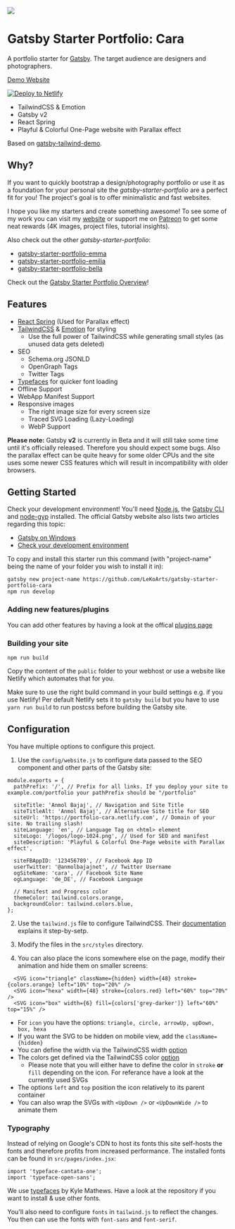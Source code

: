 ![](https://i.imgur.com/hWB1XRO.png)

# Gatsby Starter Portfolio: Cara

A portfolio starter for [Gatsby](https://www.gatsbyjs.org/). The target audience are designers and photographers.

[Demo Website](https://portfolio-cara.netlify.com/)

[![Deploy to Netlify](https://www.netlify.com/img/deploy/button.svg)](https://app.netlify.com/start/deploy?repository=https://github.com/LeKoArts/gatsby-starter-portfolio-cara)

- TailwindCSS & Emotion
- Gatsby v2
- React Spring
- Playful & Colorful One-Page website with Parallax effect

Based on [gatsby-tailwind-demo](https://github.com/jlengstorf/gatsby-tailwind-demo).

## Why?

If you want to quickly bootstrap a design/photography portfolio or use it as a foundation for your personal site the *gatsby-starter-portfolio* are a perfect fit for you! The project's goal is to offer minimalistic and fast websites. 

I hope you like my starters and create something awesome! To see some of my work you can visit my [website](https://www.lekoarts.de) or support me on [Patreon](https://www.patreon.com/lekoarts) to get some neat rewards (4K images, project files, tutorial insights).

Also check out the other *gatsby-starter-portfolio*:
- [gatsby-starter-portfolio-emma](https://github.com/LeKoArts/gatsby-starter-portfolio-emma)
- [gatsby-starter-portfolio-emilia](https://github.com/LeKoArts/gatsby-starter-portfolio-emilia)
- [gatsby-starter-portfolio-bella](https://github.com/LeKoArts/gatsby-starter-portfolio-bella)

Check out the [Gatsby Starter Portfolio Overview](https://gatsby-starter-portfolio.netlify.com/)!

## Features

- [React Spring](https://github.com/drcmda/react-spring) (Used for Parallax effect)
- [TailwindCSS](https://tailwindcss.com/) & [Emotion](https://emotion.sh/) for styling
    - Use the full power of TailwindCSS while generating small styles (as unused data gets deleted)
- SEO
    - Schema.org JSONLD
    - OpenGraph Tags
    - Twitter Tags
- [Typefaces](https://github.com/KyleAMathews/typefaces) for quicker font loading
- Offline Support
- WebApp Manifest Support
- Responsive images
    - The right image size for every screen size
    - Traced SVG Loading (Lazy-Loading)
    - WebP Support

**Please note:** Gatsby **v2** is currently in Beta and it will still take some time until it's officially released. Therefore you should expect some bugs. Also the parallax effect can be quite heavy for some older CPUs and the site uses some newer CSS features which will result in incompatibility with older browsers.

## Getting Started

Check your development environment! You'll need [Node.js](https://nodejs.org/en/), the [Gatsby CLI](https://www.gatsbyjs.org/docs/) and [node-gyp](https://github.com/nodejs/node-gyp#installation) installed. The official Gatsby website also lists two articles regarding this topic:
- [Gatsby on Windows](https://www.gatsbyjs.org/docs/gatsby-on-windows/)
- [Check your development environment](https://www.gatsbyjs.org/tutorial/part-one/#check-your-development-environment)

To copy and install this starter run this command (with "project-name" being the name of your folder you wish to install it in):

```
gatsby new project-name https://github.com/LeKoArts/gatsby-starter-portfolio-cara
npm run develop
```

### Adding new features/plugins

You can add other features by having a look at the offical [plugins page](https://www.gatsbyjs.org/docs/plugins/)

### Building your site

```
npm run build
```
Copy the content of the ``public`` folder to your webhost or use a website like Netlify which automates that for you.

Make sure to use the right build command in your build settings e.g. if you use Netlify!
Per default Netlify sets it to `gatsby build` but you have to use `yarn run build` to run postcss before building the Gatsby site.

## Configuration

You have multiple options to configure this project.

1) Use the `config/website.js` to configure data passed to the SEO component and other parts of the Gatsby site:

```JS
module.exports = {
  pathPrefix: '/', // Prefix for all links. If you deploy your site to example.com/portfolio your pathPrefix should be "/portfolio"

  siteTitle: 'Anmol Bajaj', // Navigation and Site Title
  siteTitleAlt: 'Anmol Bajaj', // Alternative Site title for SEO
  siteUrl: 'https://portfolio-cara.netlify.com', // Domain of your site. No trailing slash!
  siteLanguage: 'en', // Language Tag on <html> element
  siteLogo: '/logos/logo-1024.png', // Used for SEO and manifest
  siteDescription: 'Playful & Colorful One-Page website with Parallax effect',

  siteFBAppID: '123456789', // Facebook App ID
  userTwitter: '@anmolbajajnet', // Twitter Username
  ogSiteName: 'cara', // Facebook Site Name
  ogLanguage: 'de_DE', // Facebook Language

  // Manifest and Progress color
  themeColor: tailwind.colors.orange,
  backgroundColor: tailwind.colors.blue,
};
```

2) Use the `tailwind.js` file to configure TailwindCSS. Their [documentation](https://tailwindcss.com/docs/configuration) explains it step-by-setp.

3) Modify the files in the `src/styles` directory.

4) You can also place the icons somewhere else on the page, modify their animation and hide them on smaller screens:

```JSX
  <SVG icon="triangle" className={hidden} width={48} stroke={colors.orange} left="10%" top="20%" />
  <SVG icon="hexa" width={48} stroke={colors.red} left="60%" top="70%" />
  <SVG icon="box" width={6} fill={colors['grey-darker']} left="60%" top="15%" />
```

- For `icon` you have the options: `triangle, circle, arrowUp, upDown, box, hexa`
- If you want the SVG to be hidden on mobile view, add the `className={hidden}`
- You can define the width via the TailwindCSS width [option](https://tailwindcss.com/docs/width)
- The colors get defined via the TailwindCSS color [option](https://tailwindcss.com/docs/colors)
    - Please note that you will either have to define the color in `stroke` **or** `fill` depending on the icon. For referance have a look at the currently used SVGs
- The options `left` and `top` position the icon relatively to its parent container
- You can also wrap the SVGs with `<UpDown />` or `<UpDownWide />` to animate them

### Typography

Instead of relying on Google's CDN to host its fonts this site self-hosts the fonts and therefore profits from increased performance. The installed fonts can be found in `src/pages/index.jsx`:

```JSX
import 'typeface-cantata-one';
import 'typeface-open-sans';
```

We use [typefaces](https://github.com/KyleAMathews/typefaces) by Kyle Mathews. Have a look at the repository if you want to install & use other fonts.

You'll also need to configure `fonts` in `tailwind.js` to reflect the changes. You then can use the fonts with `font-sans` and `font-serif`.
